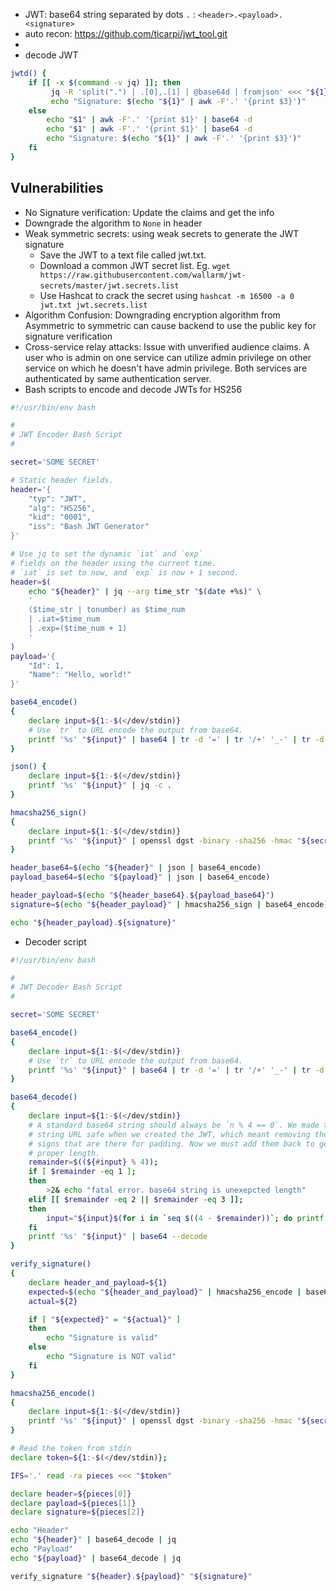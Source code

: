 - JWT: base64 string separated by dots `.` : `<header>.<payload>.<signature>`
- auto recon: https://github.com/ticarpi/jwt_tool.git
- 
- decode JWT 
```sh
jwtd() {
    if [[ -x $(command -v jq) ]]; then
         jq -R 'split(".") | .[0],.[1] | @base64d | fromjson' <<< "${1}"
         echo "Signature: $(echo "${1}" | awk -F'.' '{print $3}')"
    else
	    echo "$1" | awk -F'.' '{print $1}' | base64 -d
	    echo "$1" | awk -F'.' '{print $1}' | base64 -d
	    echo "Signature: $(echo "${1}" | awk -F'.' '{print $3}')"
    fi
}
```

## Vulnerabilities
- No Signature verification: Update the claims and get the info
- Downgrade the algorithm to `None` in header
- Weak symmetric secrets: using weak secrets to generate the JWT signature
	- Save the JWT to a text file called jwt.txt.
	- Download a common JWT secret list. Eg. `wget https://raw.githubusercontent.com/wallarm/jwt-secrets/master/jwt.secrets.list` 
	- Use Hashcat to crack the secret using `hashcat -m 16500 -a 0 jwt.txt jwt.secrets.list`
- Algorithm Confusion: Downgrading encryption algorithm from Asymmetric to symmetric can cause backend to use the public key for signature verification
- Cross-service relay attacks: Issue with unverified audience claims. A user who is admin on one service can utilize admin privilege on other service on which he doesn't have admin privilege. Both services are authenticated by same authentication server.
- Bash scripts to encode and decode JWTs for HS256

```sh
#!/usr/bin/env bash

#
# JWT Encoder Bash Script
#

secret='SOME SECRET'

# Static header fields.
header='{
	"typ": "JWT",
	"alg": "HS256",
	"kid": "0001",
	"iss": "Bash JWT Generator"
}'

# Use jq to set the dynamic `iat` and `exp`
# fields on the header using the current time.
# `iat` is set to now, and `exp` is now + 1 second.
header=$(
	echo "${header}" | jq --arg time_str "$(date +%s)" \
	'
	($time_str | tonumber) as $time_num
	| .iat=$time_num
	| .exp=($time_num + 1)
	'
)
payload='{
	"Id": 1,
	"Name": "Hello, world!"
}'

base64_encode()
{
	declare input=${1:-$(</dev/stdin)}
	# Use `tr` to URL encode the output from base64.
	printf '%s' "${input}" | base64 | tr -d '=' | tr '/+' '_-' | tr -d '\n'
}

json() {
	declare input=${1:-$(</dev/stdin)}
	printf '%s' "${input}" | jq -c .
}

hmacsha256_sign()
{
	declare input=${1:-$(</dev/stdin)}
	printf '%s' "${input}" | openssl dgst -binary -sha256 -hmac "${secret}"
}

header_base64=$(echo "${header}" | json | base64_encode)
payload_base64=$(echo "${payload}" | json | base64_encode)

header_payload=$(echo "${header_base64}.${payload_base64}")
signature=$(echo "${header_payload}" | hmacsha256_sign | base64_encode)

echo "${header_payload}.${signature}"
```

- Decoder script

```sh
#!/usr/bin/env bash

#
# JWT Decoder Bash Script
#

secret='SOME SECRET'

base64_encode()
{
	declare input=${1:-$(</dev/stdin)}
	# Use `tr` to URL encode the output from base64.
	printf '%s' "${input}" | base64 | tr -d '=' | tr '/+' '_-' | tr -d '\n'
}

base64_decode()
{
	declare input=${1:-$(</dev/stdin)}
	# A standard base64 string should always be `n % 4 == 0`. We made the base64
	# string URL safe when we created the JWT, which meant removing the `=`
	# signs that are there for padding. Now we must add them back to get the
	# proper length.
	remainder=$((${#input} % 4));
	if [ $remainder -eq 1 ];
	then
		>2& echo "fatal error. base64 string is unexepcted length"
	elif [[ $remainder -eq 2 || $remainder -eq 3 ]];
	then
		input="${input}$(for i in `seq $((4 - $remainder))`; do printf =; done)"
	fi
	printf '%s' "${input}" | base64 --decode
}

verify_signature()
{
	declare header_and_payload=${1}
	expected=$(echo "${header_and_payload}" | hmacsha256_encode | base64_encode)
	actual=${2}

	if [ "${expected}" = "${actual}" ]
	then
		echo "Signature is valid"
	else
		echo "Signature is NOT valid"
	fi
}

hmacsha256_encode()
{
	declare input=${1:-$(</dev/stdin)}
	printf '%s' "${input}" | openssl dgst -binary -sha256 -hmac "${secret}"
}

# Read the token from stdin
declare token=${1:-$(</dev/stdin)};

IFS='.' read -ra pieces <<< "$token"

declare header=${pieces[0]}
declare payload=${pieces[1]}
declare signature=${pieces[2]}

echo "Header"
echo "${header}" | base64_decode | jq
echo "Payload"
echo "${payload}" | base64_decode | jq

verify_signature "${header}.${payload}" "${signature}"
```